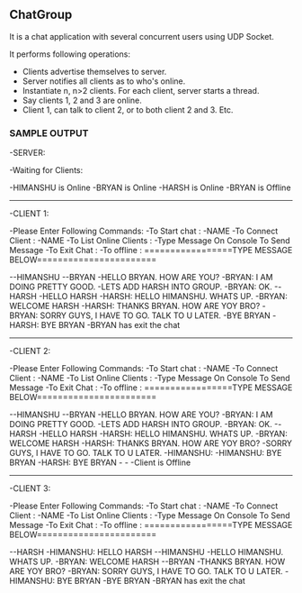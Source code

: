 ## ChatGroup

It is a chat application with several concurrent users using UDP Socket.


It performs following operations:
  - Clients advertise themselves to server.
  - Server notifies all clients as to who's online.
  - Instantiate n, n>2 clients. For each client, server starts a thread.
  - Say clients 1, 2 and 3 are online.
  - Client 1, can talk to client 2, or to both client 2 and 3. Etc.
  
  
### SAMPLE OUTPUT

-SERVER:                                     

-Waiting for Clients:

-HIMANSHU is Online
-BRYAN is Online
-HARSH is Online
-BRYAN is Offline

-------------------------------------------------------------------------------------------------------------------------------------
-CLIENT 1:         
                                                                  
-Please Enter Following Commands:
-To Start chat : <START>-NAME
-To Connect Client : <CONNECT>-NAME
-To List Online Clients : <LIST>
-Type Message On Console To Send Message
-To Exit Chat : <EXIT>
-To offline : <OFFLINE>
=================TYPE MESSAGE BELOW=======================

-<START>-HIMANSHU
-<CONNECT>-BRYAN
-HELLO BRYAN. HOW ARE YOU?
-BRYAN: I AM DOING PRETTY GOOD.
-LETS ADD HARSH INTO GROUP.
-BRYAN: OK.
-<CONNECT>-HARSH
-HELLO HARSH
-HARSH: HELLO HIMANSHU. WHATS UP.
-BRYAN: WELCOME HARSH
-HARSH: THANKS BRYAN. HOW ARE YOY BRO?
-BRYAN: SORRY GUYS, I HAVE TO GO. TALK TO U LATER.
-BYE BRYAN
-HARSH: BYE BRYAN
-BRYAN has exit the chat

-------------------------------------------------------------------------------------------------------------------------------------
-CLIENT 2:

-Please Enter Following Commands:
-To Start chat : <START>-NAME
-To Connect Client : <CONNECT>-NAME
-To List Online Clients : <LIST>
-Type Message On Console To Send Message
-To Exit Chat : <EXIT>
-To offline : <OFFLINE>
=================TYPE MESSAGE BELOW=======================

-<START>-HIMANSHU
-<CONNECT>-BRYAN
-HELLO BRYAN. HOW ARE YOU?
-BRYAN: I AM DOING PRETTY GOOD.
-LETS ADD HARSH INTO GROUP.
-BRYAN: OK.
-<CONNECT>-HARSH
-HELLO HARSH
-HARSH: HELLO HIMANSHU. WHATS UP.
-BRYAN: WELCOME HARSH
-HARSH: THANKS BRYAN. HOW ARE YOY BRO?
-SORRY GUYS, I HAVE TO GO. TALK TO U LATER.
-HIMANSHU: 
-HIMANSHU: BYE BRYAN
-HARSH: BYE BRYAN
-<EXIT>
-<OFFLINE>
-Client is Offline

-------------------------------------------------------------------------------------------------------------------------------------
-CLIENT 3:

-Please Enter Following Commands:
-To Start chat : <START>-NAME
-To Connect Client : <CONNECT>-NAME
-To List Online Clients : <LIST>
-Type Message On Console To Send Message
-To Exit Chat : <EXIT>
-To offline : <OFFLINE>
=================TYPE MESSAGE BELOW=======================

-<START>-HARSH
-HIMANSHU: HELLO HARSH
-<CONNECT>-HIMANSHU
-HELLO HIMANSHU. WHATS UP.
-BRYAN: WELCOME HARSH
-<CONNECT>-BRYAN
-THANKS BRYAN. HOW ARE YOY BRO?
-BRYAN: SORRY GUYS, I HAVE TO GO. TALK TO U LATER.
-HIMANSHU: BYE BRYAN
-BYE BRYAN
-BRYAN has exit the chat
